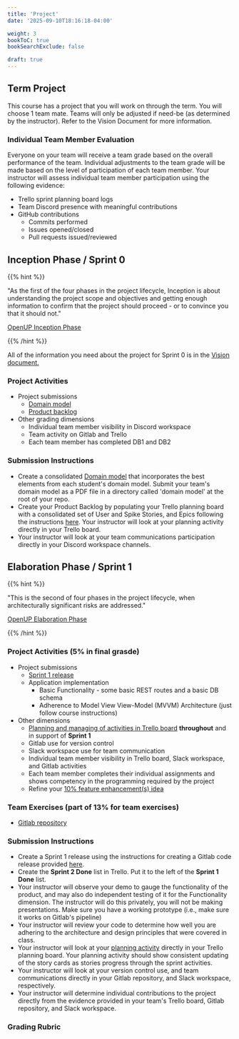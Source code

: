 ```yaml
---
title: 'Project'
date: '2025-09-10T18:16:18-04:00'

weight: 3
bookToC: true
bookSearchExclude: false

draft: true
---
```


## Term Project

This course has a project that you will work on through the term. You will choose 1 team mate. Teams will only be adjusted if need-be (as determined by the instructor). Refer to the Vision Document for more information.

### Individual Team Member Evaluation

Everyone on your team will receive a team grade based on the overall performance of the team. Individual adjustments to the team grade will be made based on the level of participation of each team member. Your instructor will assess individual team member participation using the following evidence:

* Trello sprint planning board logs
* Team Discord presence with meaningful contributions
* GitHub contributions
    * Commits performed
    * Issues opened/closed
    * Pull requests issued/reviewed

## Inception Phase / Sprint 0

{{% hint %}}

"As the first of the four phases in the project lifecycle, Inception is about understanding the project scope and objectives and getting enough information to confirm that the project should proceed - or to convince you that it should not."

[OpenUP Inception Phase](https://www.utm.mx/~caff/doc/OpenUPWeb/openup/guidances/concepts/inception_phase_C4456871.html?nodeId=44eabb44)

{{% /hint %}}

All of the information you need about the project for Sprint 0 is in the [Vision document.](/docs/project/vision)

### Project Activities

* Project submissions
    * [Domain model](/topics/domain-analysis#exercises)
    * [Product backlog](/assignments/trello-initiation)
* Other grading dimensions
    * Individual team member visibility in Discord workspace
    * Team activity on Gitlab and Trello
    * Each team member has completed DB1 and DB2

### Submission Instructions

* Create a consolidated [Domain model](/topics/domain-analysis#exercises) that incorporates the best elements from each student's domain model. Submit your team's domain model as a PDF file in a directory called 'domain model' at the root of your repo.
* Create your Product Backlog by populating your Trello planning board with a consolidated set of User and Spike Stories, and Epics following the instructions [here](/assignments/trello-initiation). Your instructor will look at your planning activity directly in your Trello board.
* Your instructor will look at your team communications participation directly in your Discord workspace channels.

## Elaboration Phase / Sprint 1

{{% hint %}}

"This is the second of four phases in the project lifecycle, when architecturally significant risks are addressed."

[OpenUP Elaboration Phase](https://www.utm.mx/~caff/doc/OpenUPWeb/openup/guidances/concepts/elaboration_phase_BE880435.html?nodeId=ec376027)

{{% /hint %}}

### Project Activities (5% in final grasde)

* Project submissions
    * [Sprint 1 release](/docs/project/git-releases) 
    * Application implementation
        * Basic Functionality - some basic REST routes and a basic DB schema
        * Adherence to Model View View-Model (MVVM) Architecture (just follow course instructions)
* Other dimensions
    * [Planning and managing of activities in Trello board](/docs/project/sprint-planning) **throughout** and in support of **Sprint 1**
    * Gitlab use for version control
    * Slack workspace use for team communication
    * Individual team member visibility in Trello board, Slack workspace, and Gitlab activities
    * Each team member completes their individual assignments and shows competency in the programming required by the project
    * Refine your [10% feature enhancement(s) idea](/docs/project/vision)

### Team Exercises (part of 13% for team exercises)

* [Gitlab repository](/topics/version-control-concepts)

### Submission Instructions

* Create a Sprint 1 release using the instructions for creating a Gitlab code release provided [here](/docs/project/git-releases).
* Create the **Sprint 2 Done** list in Trello. Put it to the left of the **Sprint 1 Done** list.
* Your instructor will observe your demo to gauge the functionality of the product, and may also do independent testing of it for the Functionality dimension. The instructor will do this privately, you will not be making presentations. Make sure you have a working prototype (i.e., make sure it works on Gitlab's pipeline)
* Your instructor will review your code to determine how well you are adhering to the architecture and design principles that were covered in class.
* Your instructor will look at your [planning activity](/docs/project/sprint-planning) directly in your Trello planning board. Your planning activity should show consistent updating of the story cards as stories progress through the sprint activities.
* Your instructor will look at your version control use, and team communications directly in your Gitlab repository, and Slack workspace, respectively.
* Your instructor will determine individual contributions to the project directly from the evidence provided in your team's Trello board, Gitlab repository, and Slack workspace.

### Grading Rubric